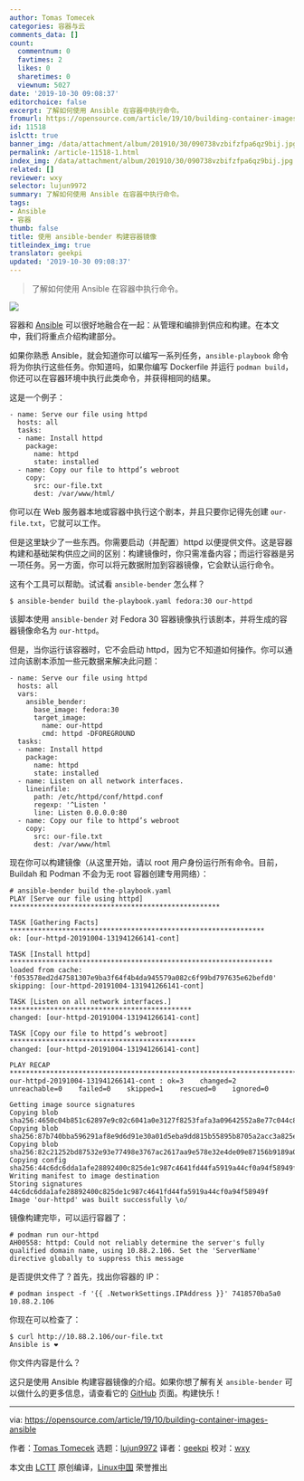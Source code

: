 ```yaml
---
author: Tomas Tomecek
categories: 容器与云
comments_data: []
count:
  commentnum: 0
  favtimes: 2
  likes: 0
  sharetimes: 0
  viewnum: 5027
date: '2019-10-30 09:08:37'
editorchoice: false
excerpt: 了解如何使用 Ansible 在容器中执行命令。 
fromurl: https://opensource.com/article/19/10/building-container-images-ansible
id: 11518
islctt: true
banner_img: /data/attachment/album/201910/30/090738vzbifzfpa6qz9bij.jpg
permalink: /article-11518-1.html
index_img: /data/attachment/album/201910/30/090738vzbifzfpa6qz9bij.jpg.thumb.jpg
related: []
reviewer: wxy
selector: lujun9972
summary: 了解如何使用 Ansible 在容器中执行命令。 
tags:
- Ansible
- 容器
thumb: false
title: 使用 ansible-bender 构建容器镜像
titleindex_img: true
translator: geekpi
updated: '2019-10-30 09:08:37'
---
```



> 
> 了解如何使用 Ansible 在容器中执行命令。 
> 
> 
> 


![](/data/attachment/album/201910/30/090738vzbifzfpa6qz9bij.jpg)


容器和 [Ansible](https://www.ansible.com/) 可以很好地融合在一起：从管理和编排到供应和构建。在本文中，我们将重点介绍构建部分。


如果你熟悉 Ansible，就会知道你可以编写一系列任务，`ansible-playbook` 命令将为你执行这些任务。你知道吗，如果你编写 Dockerfile 并运行 `podman build`，你还可以在容器环境中执行此类命令，并获得相同​​的结果。


这是一个例子：



```
- name: Serve our file using httpd
  hosts: all
  tasks:
  - name: Install httpd
    package:
      name: httpd
      state: installed
  - name: Copy our file to httpd’s webroot
    copy:
      src: our-file.txt
      dest: /var/www/html/
```

你可以在 Web 服务器本地或容器中执行这个剧本，并且只要你记得先创建 `our-file.txt`，它就可以工作。


但是这里缺少了一些东西。你需要启动（并配置）httpd 以便提供文件。这是容器构建和基础架构供应之间的区别：构建镜像时，你只需准备内容；而运行容器是另一项任务。另一方面，你可以将元数据附加到容器镜像，它会默认运行命令。


这有个工具可以帮助。试试看 `ansible-bender` 怎么样？



```
$ ansible-bender build the-playbook.yaml fedora:30 our-httpd
```

该脚本使用 `ansible-bender` 对 Fedora 30 容器镜像执行该剧本，并将生成的容器镜像命名为 `our-httpd`。


但是，当你运行该容器时，它不会启动 httpd，因为它不知道如何操作。你可以通过向该剧本添加一些元数据来解决此问题：



```
- name: Serve our file using httpd
  hosts: all
  vars:
    ansible_bender:
      base_image: fedora:30
      target_image:
        name: our-httpd
        cmd: httpd -DFOREGROUND
  tasks:
  - name: Install httpd
    package:
      name: httpd
      state: installed
  - name: Listen on all network interfaces.
    lineinfile:    
      path: /etc/httpd/conf/httpd.conf  
      regexp: '^Listen '
      line: Listen 0.0.0.0:80  
  - name: Copy our file to httpd’s webroot
    copy:
      src: our-file.txt
      dest: /var/www/html
```

现在你可以构建镜像（从这里开始，请以 root 用户身份运行所有命令。目前，Buildah 和 Podman 不会为无 root 容器创建专用网络）：



```
# ansible-bender build the-playbook.yaml
PLAY [Serve our file using httpd] ****************************************************
                                                                                                                                                                             
TASK [Gathering Facts] ***************************************************************    
ok: [our-httpd-20191004-131941266141-cont]

TASK [Install httpd] *****************************************************************
loaded from cache: 'f053578ed2d47581307e9ba3f64f4b4da945579a082c6f99bd797635e62befd0'
skipping: [our-httpd-20191004-131941266141-cont]

TASK [Listen on all network interfaces.] *********************************************
changed: [our-httpd-20191004-131941266141-cont]

TASK [Copy our file to httpd’s webroot] **********************************************
changed: [our-httpd-20191004-131941266141-cont]

PLAY RECAP ***************************************************************************
our-httpd-20191004-131941266141-cont : ok=3    changed=2    unreachable=0    failed=0    skipped=1    rescued=0    ignored=0

Getting image source signatures
Copying blob sha256:4650c04b851c62897e9c02c6041a0e3127f8253fafa3a09642552a8e77c044c8
Copying blob sha256:87b740bba596291af8e9d6d91e30a01d5eba9dd815b55895b8705a2acc3a825e
Copying blob sha256:82c21252bd87532e93e77498e3767ac2617aa9e578e32e4de09e87156b9189a0
Copying config sha256:44c6dc6dda1afe28892400c825de1c987c4641fd44fa5919a44cf0a94f58949f
Writing manifest to image destination
Storing signatures
44c6dc6dda1afe28892400c825de1c987c4641fd44fa5919a44cf0a94f58949f
Image 'our-httpd' was built successfully \o/
```

镜像构建完毕，可以运行容器了：



```
# podman run our-httpd
AH00558: httpd: Could not reliably determine the server's fully qualified domain name, using 10.88.2.106. Set the 'ServerName' directive globally to suppress this message
```

是否提供文件了？首先，找出你容器的 IP：



```
# podman inspect -f '{{ .NetworkSettings.IPAddress }}' 7418570ba5a0
10.88.2.106
```

你现在可以检查了：



```
$ curl http://10.88.2.106/our-file.txt
Ansible is ❤
```

你文件内容是什么？


这只是使用 Ansible 构建容器镜像的介绍。如果你想了解有关 `ansible-bender` 可以做什么的更多信息，请查看它的 [GitHub](https://github.com/ansible-community/ansible-bender) 页面。构建快乐！




---


via: <https://opensource.com/article/19/10/building-container-images-ansible>


作者：[Tomas Tomecek](https://opensource.com/users/tomastomecek) 选题：[lujun9972](https://github.com/lujun9972) 译者：[geekpi](https://github.com/geekpi) 校对：[wxy](https://github.com/wxy)


本文由 [LCTT](https://github.com/LCTT/TranslateProject) 原创编译，[Linux中国](https://linux.cn/) 荣誉推出